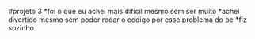 #projeto 3
*foi o que eu achei mais dificil mesmo sem ser muito
*achei divertido mesmo sem poder rodar o codigo por esse problema do pc
*fiz sozinho 
